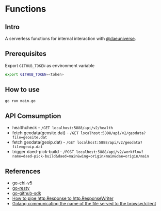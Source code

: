# Functions

## Intro

A serverless functions for internal interaction with [@daeuniverse](https://github.com/daeuniverse).

## Prerequisites

Export `GITHUB_TOKEN` as environment variable

```bash
export GITHUB_TOKEN=<token>
```

## How to use

```bash
go run main.go
```

## API Comsumption

- healthcheck - `/GET localhost:5888/api/v2/health`
- fetch geodata(geosite.dat) - `/GET localhost:5888/api/v2/geodata?file=geosite.dat`
- fetch geodata(geoip.dat) - `/GET localhost:5888/api/v2/geodata?file=geoip.dat`
- trigger daed-pick-build - `/POST localhost:5888/api/v2/workflow?name=daed-pick-build&daed=main&wing=origin/main&dae=origin/main`

## References

- [go-chi-v5](https://pkg.go.dev/github.com/go-chi/chi/v5)
- [go-resty](https://pkg.go.dev/github.com/go-resty/resty/v2)
- [go-github-sdk](https://pkg.go.dev/github.com/google/go-github/v52/github)
- [How to pipe http.Response to http.ResponseWriter](https://stackoverflow.com/questions/28891531/piping-http-response-to-http-responsewriter)
- [Golang communicating the name of the file served to the browser/client](https://stackoverflow.com/questions/44510661/golang-communicating-the-name-of-the-file-served-to-the-browser-client)
